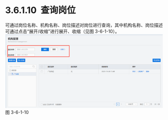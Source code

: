 # 3.6.1.10  查询岗位

可通过岗位名称、机构名称、岗位描述对岗位进行查询，其中机构名称、岗位描述可通过点击“展开/收缩”进行展开、收缩（见图 3-6-1-10）。<br />![](<../../assets/images/(327).png#height=194&width=415>)<br />图 3-6-1-10
<a name="lk9Vj"></a>